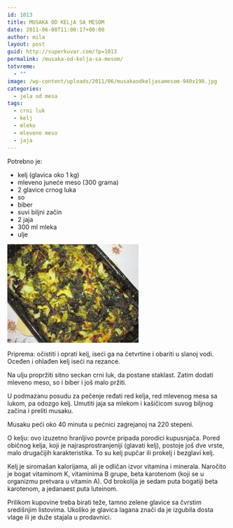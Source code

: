 ```yaml
---
id: 1013
title: MUSAKA OD KELjA SA MESOM
date: 2011-06-08T11:00:17+00:00
author: mila
layout: post
guid: http://superkuvar.com/?p=1013
permalink: /musaka-od-kelja-sa-mesom/
totvreme:
  - ""
image: /wp-content/uploads/2011/06/musakaodkeljasamesom-940x198.jpg
categories:
  - jela od mesa
tags:
  - crni luk
  - kelj
  - mleko
  - mleveno meso
  - jaja
---
```

Potrebno je:

  * kelj (glavica oko 1 kg)
  * mleveno juneće meso (300 grama)
  * 2 glavice crnog luka
  * so
  * biber
  * suvi biljni začin
  * 2 jaja
  * 300 ml mleka
  * ulje

[<img class="alignnone size-medium wp-image-9354" src="/wp-content/uploads/2011/06/musakaodkeljasamesom-300x225.jpg" alt="musakaodkeljasamesom" width="300" height="225" />](/wp-content/uploads/2011/06/musakaodkeljasamesom.jpg)

Priprema: očistiti i oprati kelj, iseći ga na četvrtine i obariti u slanoj vodi. Oceđen i ohlađen kelj iseći na rezance.

Na ulju propržiti sitno seckan crni luk, da postane staklast. Zatim dodati mleveno meso, so i biber i još malo pržiti.

U podmazanu posudu za pečenje ređati red kelja, red mlevenog mesa sa lukom, pa odozgo kelj. Umutiti jaja sa mlekom i kašičicom suvog biljnog začina i preliti musaku.

Musaku peći oko 40 minuta u pećnici zagrejanoj na 220 stepeni.

O kelju: ovo izuzetno hranljivo povrće pripada porodici kupusnjača. Pored običnog kelja, koji je najrasprostranjeniji (glavati kelj), postoje još dve vrste, malo drugačijih karakteristika. To su kelj pupčar ili prokelj i bezglavi kelj.

Kelj je siromašan kalorijama, ali je odličan izvor vitamina i minerala. Naročito je bogat vitaminom K, vitaminima B grupe, beta karotenom (koji se u organizmu pretvara u vitamin A). Od brokolija je sedam puta bogatiji beta karotenom, a jedanaest puta luteinom.

Prilikom kupovine treba birati teže, tamno zelene glavice sa čvrstim središnjim listovima. Ukoliko je glavica lagana znači da je izgubila dosta vlage ili je duže stajala u prodavnici.

&nbsp;